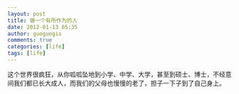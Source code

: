 ```yaml
---
layout: post
title: 做一个有所作为的人
date: 2012-01-13 05:35
author: guoguogis
comments: true
categories: [life]
tags: [life]
---
```

这个世界很疯狂，从你呱呱坠地到小学、中学、大学，甚至到硕士、博士，不经意间我们都已长大成人，而我们的父母也慢慢的老了，担子一下子到了自己身上。
